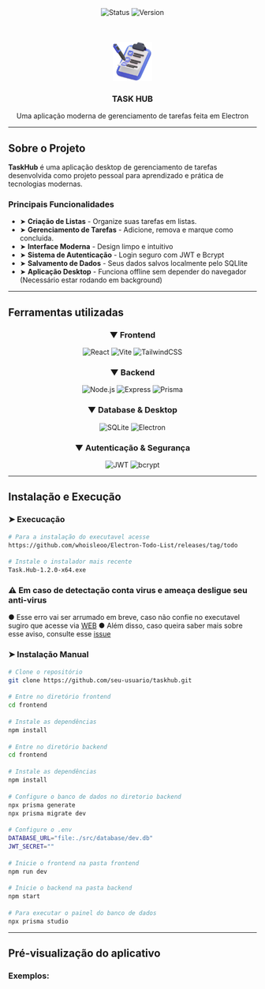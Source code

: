 

<div align="center">
 <img src="https://img.shields.io/badge/status-em%20desenvolvimento-indigo" alt="Status">
 <img src="https://img.shields.io/badge/version-1.0.0-blue" alt="Version">
</div>

<div align="center">
 <br \>
 <br \>
 <br \>
 <img alt="logo" src="icon.png" width="80"></img>
 <h3><strong>TASK HUB</strong></h3>
 <p>Uma aplicação moderna de gerenciamento de tarefas feita em Electron</p>
</div>

---

## Sobre o Projeto

**TaskHub** é uma aplicação desktop de gerenciamento de tarefas desenvolvida como projeto pessoal para aprendizado e prática de tecnologias modernas. 

### Principais Funcionalidades

- ➤ **Criação de Listas** - Organize suas tarefas em listas.
- ➤ **Gerenciamento de Tarefas** - Adicione, remova e marque como concluida.
- ➤ **Interface Moderna** - Design limpo e intuitivo
- ➤ **Sistema de Autenticação** - Login seguro com JWT e Bcrypt
- ➤ **Salvamento de Dados** - Seus dados salvos localmente pelo SQLlite
- ➤ **Aplicação Desktop** - Funciona offline sem depender do navegador (Necessário estar rodando em background)

---

## Ferramentas utilizadas

<div align="center">
 
### ▼ Frontend
![React](https://img.shields.io/badge/React-61DAFB?style=for-the-badge&logo=react&logoColor=black)
![Vite](https://img.shields.io/badge/Vite-646CFF?style=for-the-badge&logo=vite&logoColor=white)
![TailwindCSS](https://img.shields.io/badge/Tailwind_CSS-38B2AC?style=for-the-badge&logo=tailwind-css&logoColor=white)

### ▼ Backend
![Node.js](https://img.shields.io/badge/Node.js-43853D?style=for-the-badge&logo=node.js&logoColor=white)
![Express](https://img.shields.io/badge/Express.js-404D59?style=for-the-badge&logo=express&logoColor=white)
![Prisma](https://img.shields.io/badge/Prisma-2D3748?style=for-the-badge&logo=prisma&logoColor=white)

### ▼ Database & Desktop
![SQLite](https://img.shields.io/badge/SQLite-07405E?style=for-the-badge&logo=sqlite&logoColor=white)
![Electron](https://img.shields.io/badge/Electron-191970?style=for-the-badge&logo=electron&logoColor=white)

### ▼ Autenticação & Segurança
![JWT](https://img.shields.io/badge/JWT-000000?style=for-the-badge&logo=jsonwebtokens&logoColor=white)
![bcrypt](https://img.shields.io/badge/bcrypt-8A2BE2?style=for-the-badge)

</div>

---

## Instalação e Execução

### ➤ Execucação
```bash
# Para a instalação do executavel acesse
https://github.com/whoisleoo/Electron-Todo-List/releases/tag/todo

# Instale o instalador mais recente
Task.Hub-1.2.0-x64.exe


````
### ⚠️ Em caso de detectação conta virus e ameaça desligue seu anti-virus
  ● Esse erro vai ser arrumado em breve, caso não confie no executavel sugiro que acesse via <a href="https://bmzmarketing.shop">WEB</a>
  ● Além disso, caso queira saber mais sobre esse aviso, consulte esse <a href="https://github.com/whoisleoo/Electron-Todo-List/issues/2">issue</a>



### ➤ Instalação Manual

```bash
# Clone o repositório
git clone https://github.com/seu-usuario/taskhub.git

# Entre no diretório frontend
cd frontend

# Instale as dependências
npm install

# Entre no diretório backend
cd frontend

# Instale as dependências
npm install

# Configure o banco de dados no diretorio backend
npx prisma generate
npx prisma migrate dev

# Configure o .env
DATABASE_URL="file:./src/database/dev.db"
JWT_SECRET=""

# Inicie o frontend na pasta frontend
npm run dev

# Inicie o backend na pasta backend
npm start

# Para executar o painel do banco de dados
npx prisma studio
````

---

## Pré-visualização do aplicativo

### Exemplos:
<div align="center">
<img src="example3.png" alt="" height="500"></img>
<img src="example.png" alt="" height="500"></img>
<img src="example2.png" alt="" width="730"></img>
</div>
